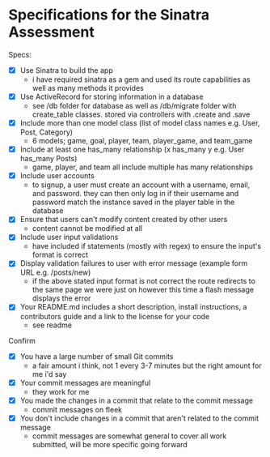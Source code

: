 # Specifications for the Sinatra Assessment

Specs:
- [x] Use Sinatra to build the app
   - i have required sinatra as a gem and used its route capabilities as well as many methods it provides
- [x] Use ActiveRecord for storing information in a database
   - see /db folder for database as well as /db/migrate folder with create_table classes. stored via controllers with .create and .save
- [x] Include more than one model class (list of model class names e.g. User, Post, Category)
   - 6 models; game, goal, player, team, player_game, and team_game
- [x] Include at least one has_many relationship (x has_many y e.g. User has_many Posts)
   - game, player, and team all include multiple has many relationships
- [x] Include user accounts
   - to signup, a user must create an account with a username, email, and password. they can then only log in if their username and password match the instance saved in the player table in the database
- [x] Ensure that users can't modify content created by other users
   - content cannot be modified at all
- [x] Include user input validations
   - have included if statements (mostly with regex) to ensure the input's format is correct
- [x] Display validation failures to user with error message (example form URL e.g. /posts/new)
   - if the above stated input format is not correct the route redirects to the same page we were just on however this time a flash message displays the error
- [x] Your README.md includes a short description, install instructions, a contributors guide and a link to the license for your code
   - see readme

Confirm
- [x] You have a large number of small Git commits
   - a fair amount i think, not 1 every 3-7 minutes but the right amount for me i'd say
- [x] Your commit messages are meaningful
   - they work for me
- [x] You made the changes in a commit that relate to the commit message
   - commit messages on fleek
- [x] You don't include changes in a commit that aren't related to the commit message
   - commit messages are somewhat general to cover all work submitted, will be more specific going forward
